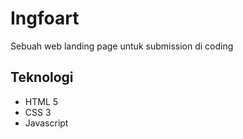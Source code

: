 # Ingfoart
Sebuah web landing page untuk submission di coding
## Teknologi
- HTML 5
- CSS 3
- Javascript 
